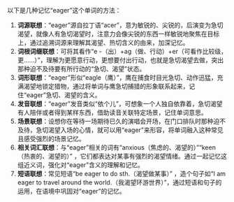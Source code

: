 以下是几种记忆“eager”这个单词的方法：
1. **词源联想**：“eager”源自拉丁语“acer”，意为敏锐的、尖锐的，后演变为急切渴望，就像人有急切渴望时，注意力会像尖锐的东西一样敏锐地聚焦在目标上，通过追溯词源来理解其渴望、热切含义的由来，加深记忆。
2. **词根词缀联想**：可将其看作“e -（出）+ag（做、行动）+er（可看作比较级，更……）”，理解为更愿意行动，更想要付出行动，也就是急切渴望去做，突出那种迫不及待要有所行动的“急切、渴望”状态。
3. **词形联想**：“eager”形似“eagle（鹰）”，鹰在捕食时目光急切、动作迅猛，充满渴望地锁定猎物，通过将单词与鹰急切捕猎的形象联系起来，记住“eager”急切、渴望的含义。
4. **发音联想**：“eager”发音类似“依个儿”，可想象一个人独自依靠着，急切渴望有人陪伴或者得到某样东西，借助读音关联特定场景，记住单词意思。
5. **场景联想**：设想你在等待一场期待已久的演唱会开场，在门口排队时那种迫不及待，急切渴望入场的心情，就可以用“eager”来形容，将单词融入这种常见且感受强烈的场景记忆。
6. **相关词汇联想**：与“eager”相关的词有“anxious（焦虑的、渴望的）”“keen（热衷的、渴望的）” ，它们都表达对某事有强烈的渴望情绪。通过一起记忆这组近义词，强化对“eager”含义的理解和记忆。
7. **短语联想**：常见短语“be eager to do sth.（渴望做某事）” ，造个句子如“I am eager to travel around the world.（我渴望环游世界）”，通过短语和句子的运用，在语境中巩固对“eager”的记忆。 